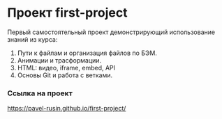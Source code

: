 # Проект first-project

Первый самостоятельный проект демонстрирующий использование знаний из курса:
1. Пути к файлам и организация файлов по БЭМ.
2. Анимации и трасформации.
3. HTML: видео, iframe, embed, API
4. Основы Git и работа с ветками.


### Ссылка на проект

https://pavel-rusin.github.io/first-project/